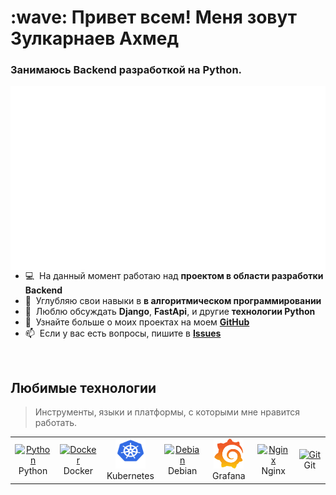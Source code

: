 <h1 align="left" id="zulkarnaev-title">:wave: Привет всем! Меня зовут Зулкарнаев Ахмед</h1>
<h3 align="left">Занимаюсь Backend разработкой на Python.</h3>
<a href="#zulkarnaev-title">
  <img src="https://raw.githubusercontent.com/MacroPower/github-stats-transparent/output/generated/overview.svg" alt="GitHub-статистика" align="right" />
</a>

- :computer: &nbsp;На данный момент работаю над **проектом в области разработки Backend**
- :seedling: &nbsp;Углубляю свои навыки в **в алгоритмическом программировании**
- :speech_balloon: &nbsp;Люблю обсуждать **Django**, **FastApi**, и другие **технологии Python**
- :book: &nbsp;Узнайте больше о моих проектах на моем **[GitHub](https://github.com/AhmedZulkarnaev)**
- :mailbox: &nbsp;Если у вас есть вопросы, пишите в **[Issues](https://github.com/AhmedZulkarnaev/issues)**

<br>

<h2 align="left" id="zulkarnaev-tech">Любимые технологии</h2>

> Инструменты, языки и платформы, с которыми мне нравится работать.

<table>
  <tr>
    <td align="center" width="96">
      <a href="#zulkarnaev-tech">
        <img src="./img/python-original.svg" width="48" height="48" alt="Python" />
      </a>
      <br>Python
    </td>
    <td align="center" width="96">
      <a href="#zulkarnaev-tech">
        <img src="./img/docker-original.svg" width="48" height="48" alt="Docker" />
      </a>
      <br>Docker
    </td>
    <td align="center" width="96">
      <a href="#zulkarnaev-tech">
        <img src="https://raw.githubusercontent.com/cncf/artwork/master/projects/kubernetes/icon/color/kubernetes-icon-color.svg" width="48" height="48" alt="Kubernetes" />
      </a>
      <br>Kubernetes
    </td>
    <td align="center" width="96">
      <a href="#zulkarnaev-tech">
        <img src="./img/debian-original.svg" width="48" height="48" alt="Debian" />
      </a>
      <br>Debian
    </td>
    <td align="center" width="96">
      <a href="#zulkarnaev-tech">
        <img src="https://raw.githubusercontent.com/grafana/grafana/master/public/img/grafana_icon.svg" width="48" height="48" alt="Grafana" />
      </a>
      <br>Grafana
    </td>
    <td align="center" width="96">
      <a href="#zulkarnaev-tech">
        <img src="./img/nginx-original.svg" width="48" height="48" alt="Nginx" />
      </a>
      <br>Nginx
    </td>
    <td align="center" width="96">
      <a href="#zulkarnaev-tech">
        <img src="./img/git-original.svg" width="48" height="48" alt="Git" />
      </a>
      <br>Git
    </td>
  </tr>
</table>
